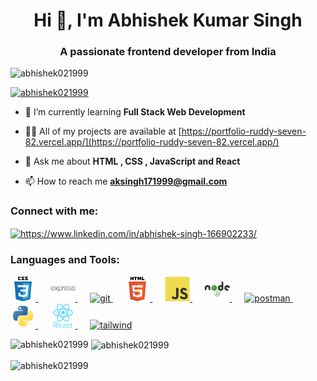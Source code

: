 <h1 align="center">Hi 👋, I'm Abhishek Kumar Singh</h1>
<h3 align="center">A passionate frontend developer from India</h3>

<p align="left"> <img src="https://komarev.com/ghpvc/?username=abhishek021999&label=Profile%20views&color=0e75b6&style=flat" alt="abhishek021999" /> </p>

<p align="left"> <a href="https://github.com/ryo-ma/github-profile-trophy"><img src="https://github-profile-trophy.vercel.app/?username=abhishek021999" alt="abhishek021999" /></a> </p>

- 🌱 I’m currently learning **Full Stack Web Development**

- 👨‍💻 All of my projects are available at [https://portfolio-ruddy-seven-82.vercel.app/](https://portfolio-ruddy-seven-82.vercel.app/)

- 💬 Ask me about **HTML , CSS , JavaScript and React**

- 📫 How to reach me **aksingh171999@gmail.com**

<h3 align="left">Connect with me:</h3>
<p align="left">
<a href="https://linkedin.com/in/https://www.linkedin.com/in/abhishek-singh-166902233/" target="blank"><img align="center" src="https://raw.githubusercontent.com/rahuldkjain/github-profile-readme-generator/master/src/images/icons/Social/linked-in-alt.svg" alt="https://www.linkedin.com/in/abhishek-singh-166902233/" height="30" width="40" /></a>
</p>

<h3 align="left">Languages and Tools:</h3>
<p align="left"> 
  <a href="https://www.w3schools.com/css/" target="_blank" rel="noreferrer"> 
    <img src="https://raw.githubusercontent.com/devicons/devicon/master/icons/css3/css3-original-wordmark.svg" alt="css3" width="40" height="40"/> 
  </a>&nbsp;&nbsp;&nbsp;&nbsp;
  <a href="https://expressjs.com" target="_blank" rel="noreferrer"> 
    <img src="https://raw.githubusercontent.com/devicons/devicon/master/icons/express/express-original-wordmark.svg" alt="express" width="40" height="40"/> 
  </a>&nbsp;&nbsp;&nbsp;&nbsp;
  <a href="https://git-scm.com/" target="_blank" rel="noreferrer"> 
    <img src="https://www.vectorlogo.zone/logos/git-scm/git-scm-icon.svg" alt="git" width="40" height="40"/> 
  </a>&nbsp;&nbsp;&nbsp;&nbsp;
  <a href="https://www.w3.org/html/" target="_blank" rel="noreferrer"> 
    <img src="https://raw.githubusercontent.com/devicons/devicon/master/icons/html5/html5-original-wordmark.svg" alt="html5" width="40" height="40"/> 
  </a>&nbsp;&nbsp;&nbsp;&nbsp;
  <a href="https://developer.mozilla.org/en-US/docs/Web/JavaScript" target="_blank" rel="noreferrer"> 
    <img src="https://raw.githubusercontent.com/devicons/devicon/master/icons/javascript/javascript-original.svg" alt="javascript" width="40" height="40"/> 
  </a>&nbsp;&nbsp;&nbsp;&nbsp;
  <a href="https://nodejs.org" target="_blank" rel="noreferrer"> 
    <img src="https://raw.githubusercontent.com/devicons/devicon/master/icons/nodejs/nodejs-original-wordmark.svg" alt="nodejs" width="40" height="40"/> 
  </a>&nbsp;&nbsp;&nbsp;&nbsp;
  <a href="https://postman.com" target="_blank" rel="noreferrer"> 
    <img src="https://www.vectorlogo.zone/logos/getpostman/getpostman-icon.svg" alt="postman" width="40" height="40"/> 
  </a>&nbsp;&nbsp;&nbsp;&nbsp;
  <a href="https://www.python.org" target="_blank" rel="noreferrer"> 
    <img src="https://raw.githubusercontent.com/devicons/devicon/master/icons/python/python-original.svg" alt="python" width="40" height="40"/> 
  </a>&nbsp;&nbsp;&nbsp;&nbsp;
  <a href="https://reactjs.org/" target="_blank" rel="noreferrer"> 
    <img src="https://raw.githubusercontent.com/devicons/devicon/master/icons/react/react-original-wordmark.svg" alt="react" width="40" height="40"/> 
  </a>&nbsp;&nbsp;&nbsp;&nbsp;
  <a href="https://tailwindcss.com/" target="_blank" rel="noreferrer"> 
    <img src="https://www.vectorlogo.zone/logos/tailwindcss/tailwindcss-icon.svg" alt="tailwind" width="40" height="40"/> 
  </a>
</p>

<p><img align="left" src="https://github-readme-stats.vercel.app/api/top-langs?username=abhishek021999&show_icons=true&locale=en&layout=compact" alt="abhishek021999" /></p>

<p>&nbsp;<img align="center" src="https://github-readme-stats.vercel.app/api?username=abhishek021999&show_icons=true&locale=en" alt="abhishek021999" /></p>

<p><img align="center" src="https://github-readme-streak-stats.herokuapp.com/?user=abhishek021999&" alt="abhishek021999" /></p>

